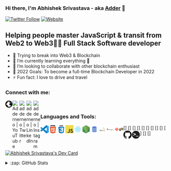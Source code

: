 ### Hi there, I'm Abhishek Srivastava - aka [Adder][website] 👋 

[![Twitter Follow](https://img.shields.io/twitter/follow/adder_neo?color=1DA1F2&logo=twitter&style=for-the-badge)](https://twitter.com/intent/follow?original_referer=https%3A%2F%2Fgithub.com%2Fadder_neo&screen_name=adder_neo)
[![Website](https://bit.ly/adder_neo)](https://bit.ly/adder_neo)

## Helping people master JavaScript & transit from Web2 to Web3👨‍💻 Full Stack Software developer

- 🔭 Trying to break into Web3 & Blockchain
- 🌱 I’m currently learning everything 🤣
- 👯 I’m looking to collaborate with other blockchain enthusiast 
- 🥅 2022 Goals: To become a full-time Blockchain Developer in 2022
- ⚡ Fun fact: I love to drive and travel

### Connect with me:

[<img align="left" alt="bit.ly/adder_neo" width="22px" src="https://raw.githubusercontent.com/iconic/open-iconic/master/svg/globe.svg" />][website]
[<img align="left" alt="Adderneo | YouTube" width="22px" src="https://cdn.jsdelivr.net/npm/simple-icons@v3/icons/youtube.svg" />][youtube]
[<img align="left" alt="adderneo | Twitter" width="22px" src="https://cdn.jsdelivr.net/npm/simple-icons@v3/icons/twitter.svg" />][twitter]
[<img align="left" alt="adderneo | LinkedIn" width="22px" src="https://cdn.jsdelivr.net/npm/simple-icons@v3/icons/linkedin.svg" />][linkedin]
[<img align="left" alt="adderneo | Instagram" width="22px" src="https://cdn.jsdelivr.net/npm/simple-icons@v3/icons/instagram.svg" />][instagram]

<br />

### Languages and Tools:

[<img align="left" alt="Visual Studio Code" width="26px" src="https://raw.githubusercontent.com/github/explore/80688e429a7d4ef2fca1e82350fe8e3517d3494d/topics/visual-studio-code/visual-studio-code.png" />]
[<img align="left" alt="HTML5" width="26px" src="https://raw.githubusercontent.com/github/explore/80688e429a7d4ef2fca1e82350fe8e3517d3494d/topics/html/html.png" />]
[<img align="left" alt="CSS3" width="26px" src="https://raw.githubusercontent.com/github/explore/80688e429a7d4ef2fca1e82350fe8e3517d3494d/topics/css/css.png" />]
[<img align="left" alt="JavaScript" width="26px" src="https://raw.githubusercontent.com/github/explore/80688e429a7d4ef2fca1e82350fe8e3517d3494d/topics/javascript/javascript.png" />]
[<img align="left" alt="React" width="26px" src="https://raw.githubusercontent.com/github/explore/80688e429a7d4ef2fca1e82350fe8e3517d3494d/topics/react/react.png" />]
[<img align="left" alt="Node.js" width="26px" src="https://raw.githubusercontent.com/github/explore/80688e429a7d4ef2fca1e82350fe8e3517d3494d/topics/nodejs/nodejs.png" />]
[<img align="left" alt="SQL" width="26px" src="https://raw.githubusercontent.com/github/explore/80688e429a7d4ef2fca1e82350fe8e3517d3494d/topics/sql/sql.png" />]
[<img align="left" alt="MySQL" width="26px" src="https://raw.githubusercontent.com/github/explore/80688e429a7d4ef2fca1e82350fe8e3517d3494d/topics/mysql/mysql.png" />]
[<img align="left" alt="MongoDB" width="26px" src="https://raw.githubusercontent.com/github/explore/80688e429a7d4ef2fca1e82350fe8e3517d3494d/topics/mongodb/mongodb.png" />]
[<img align="left" alt="Git" width="26px" src="https://raw.githubusercontent.com/github/explore/80688e429a7d4ef2fca1e82350fe8e3517d3494d/topics/git/git.png" />]
[<img align="left" alt="GitHub" width="26px" src="https://raw.githubusercontent.com/github/explore/78df643247d429f6cc873026c0622819ad797942/topics/github/github.png" />]
[<img align="left" alt="Terminal" width="26px" src="https://raw.githubusercontent.com/github/explore/80688e429a7d4ef2fca1e82350fe8e3517d3494d/topics/terminal/terminal.png" />]

<br />

[website]: https://bit.ly/adder_neo
[course]: http://vsCodeHero.com
[twitter]: https://twitter.com/adder_neo
[youtube]: https://youtube.com/codeSTACKr
[instagram]: https://instagram.com/adder.neo
[linkedin]: https://www.linkedin.com/in/adderneo/

<a href="https://app.daily.dev/adderneo"><img src="https://api.daily.dev/devcards/503792fac39543c8ac1fc204f53922ce.png?r=egt" width="400" alt="Abhishek Srivastava's Dev Card"/></a>

<details>
  <summary>:zap: GitHub Stats</summary>

  <img align="left" alt="Adder's GitHub Stats" src="https://github-readme-stats.codestackr.vercel.app/api?username=codeSTACKr&show_icons=true&hide_border=true" />

</details>

